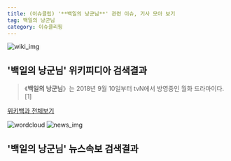 ```yaml
---
title: (이슈클립) '**백일의 낭군님**' 관련 이슈, 기사 모아 보기
tag: 백일의 낭군님
category: 이슈클리핑
---
```

![wiki_img](https://user-images.githubusercontent.com/42597476/44503234-41136a80-a6d0-11e8-9071-6fc6418eafe4.png)
## **'**백일의 낭군님**'** 위키피디아 검색결과
>《**백일의 낭군님**》는 2018년 9월 10일부터 tvN에서 방영중인 월화 드라마이다.[1]

<a href="https://ko.wikipedia.org/wiki/백일의 낭군님" target="_blank">위키백과 전체보기</a>

![wordcloud](https://s3.ap-northeast-2.amazonaws.com/lyrics101-wordcloud/2018-09-25-1537874885.png)
![news_img](https://user-images.githubusercontent.com/42597476/44507050-1206f400-a6e4-11e8-8d98-7ffbfebb353f.png)
## **'**백일의 낭군님**'** 뉴스속보 검색결과

